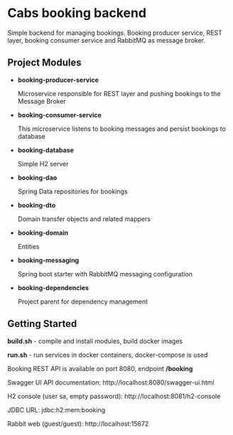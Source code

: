 # Cabs booking backend
Simple backend for managing bookings. Booking producer service, REST layer, booking consumer service and RabbitMQ as message broker.

## Project Modules

* **booking-producer-service**

    Microservice responsible for REST layer and pushing bookings to the Message Broker

* **booking-consumer-service**

    This microservice listens to booking messages and persist bookings to database

* **booking-database**

    Simple H2 server

* **booking-dao**

    Spring Data repositories for bookings

* **booking-dto**

    Domain transfer objects and related mappers

* **booking-domain**
    
    Entities

* **booking-messaging**

    Spring boot starter with RabbitMQ messaging configuration

* **booking-dependencies**

    Project parent for dependency management

## Getting Started

**build.sh** - compile and install modules, build docker images

**run.sh** - run services in docker containers, docker-compose is used

Booking REST API is available on port 8080, endpoint **/booking**

Swagger UI API documentation: http://localhost:8080/swagger-ui.html

H2 console (user sa, empty password): http://localhost:8081/h2-console

JDBC URL: jdbc:h2:mem:booking

Rabbit web (guest/guest): http://localhost:15672